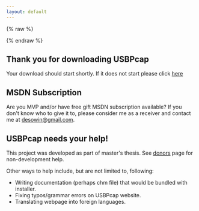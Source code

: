 ```yaml
---
layout: default
---
```


{% raw %}
<script>
    window.onload = function() {
        $.urlParam = function(name){
            var results = new RegExp('[\\?&]' + name + '=([^&#]*)').exec(window.location.href);
            if (results==null){
            return null;
            }else{
            return results[1] || 0;
            }
        }
         setTimeout(function() {
            window.location = 'https://github.com/desowin/usbpcap/releases/download/'+$.urlParam('file');
        }, 2000);
    }
</script>
{% endraw %}

Thank you for downloading USBPcap
---------------------------------

Your download should start shortly. If it does not start please click [here](https://github.com/desowin/usbpcap/releases/download/1.4.0.0/USBPcapSetup-1.4.0.0.exe)

MSDN Subscription
-----------------

Are you MVP and/or have free gift MSDN subscription available? If you don't know who to give it to, please consider me as a receiver and contact me at [desowin@gmail.com](mailto:desowin@gmail.com).

USBPcap needs your help!
------------------------

This project was developed as part of master's thesis. See [donors](donors.html) page for non-development help.

Other ways to help include, but are not limited to, following:  

*   Writing documentation (perhaps chm file) that would be bundled with installer.
*   Fixing typos/grammar errors on USBPcap website.
*   Translating webpage into foreign languages.
